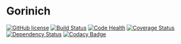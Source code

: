 # Gorinich

[![GitHub license](https://img.shields.io/badge/license-MIT-blue.svg)](https://raw.githubusercontent.com/kulapard/Gorinich/master/LICENSE)
[![Build Status](https://travis-ci.org/kulapard/Gorinich.svg?branch=master)](https://travis-ci.org/kulapard/Gorinich)
[![Code Health](https://landscape.io/github/kulapard/Gorinich/master/landscape.svg?style=flat)](https://landscape.io/github/kulapard/Gorinich/master)
[![Coverage Status](https://coveralls.io/repos/kulapard/Gorinich/badge.svg)](https://coveralls.io/r/kulapard/Gorinich)
[![Dependency Status](https://gemnasium.com/kulapard/Gorinich.svg)](https://gemnasium.com/kulapard/Gorinich)
[![Codacy Badge](https://api.codacy.com/project/badge/grade/4b9d8bc34c9948a08e094f52d0bf61dd)](https://www.codacy.com/app/kulapard/Gorinich)
